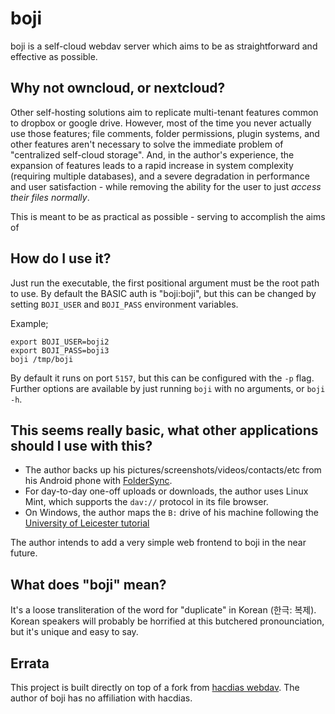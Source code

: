 # boji

boji is a self-cloud webdav server which aims to be as straightforward and effective as possible.

## Why not owncloud, or nextcloud?

Other self-hosting solutions aim to replicate multi-tenant features common to dropbox or google drive. However, most of the time you never actually use those features; file comments, folder permissions, plugin systems, and other features aren't necessary to solve the immediate problem of "centralized self-cloud storage". And, in the author's experience, the expansion of features leads to a rapid increase in system complexity (requiring multiple databases), and a severe degradation in performance and user satisfaction - while removing the ability for the user to just _access their files normally_.

This is meant to be as practical as possible - serving to accomplish the aims of 

## How do I use it?

Just run the executable, the first positional argument must be the root path to use. By default the BASIC auth is "boji:boji", but this can be changed by setting `BOJI_USER` and `BOJI_PASS` environment variables.

Example;

```
export BOJI_USER=boji2
export BOJI_PASS=boji3
boji /tmp/boji
``` 

By default it runs on port `5157`, but this can be configured with the `-p` flag. Further options are available by just running `boji` with no arguments, or `boji -h`.

## This seems really basic, what other applications should I use with this?

* The author backs up his pictures/screenshots/videos/contacts/etc from his Android phone with [FolderSync](https://play.google.com/store/apps/details?id=dk.tacit.android.foldersync.lite&hl=en_US).
* For day-to-day one-off uploads or downloads, the author uses Linux Mint, which supports the `dav://` protocol in its file browser.
* On Windows, the author maps the `B:` drive of his machine following the [University of Leicester tutorial](https://www2.le.ac.uk/offices/itservices/ithelp/my-computer/files-and-security/work-off-campus/webdav/webdav-on-windows-10)

The author intends to add a very simple web frontend to boji in the near future.

## What does "boji" mean?

 It's a loose transliteration of the word for "duplicate" in Korean (한극: 복제). Korean speakers will probably be horrified at this butchered pronounciation, but it's unique and easy to say.

 ## Errata

 This project is built directly on top of a fork from [hacdias webdav](https://github.com/hacdias/webdav). The author of boji has no affiliation with hacdias.